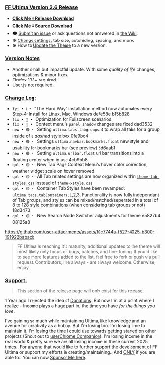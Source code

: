 ### <ins> FF Ultima Version 2.6 Release
- **[Click Me ⬇️ Release Download](https://github.com/soulhotel/FF-ULTIMA/releases/download/2.6/ffultima2.6.zip)**
- **[Click Me ⬇️ Source Download](https://github.com/soulhotel/FF-ULTIMA/archive/refs/heads/main.zip)**
- 🗨️ [Submit an issue](https://github.com/soulhotel/FF-ULTIMA/issues/new/choose) or ask questions not answered in [the Wiki](https://github.com/soulhotel/FF-ULTIMA/wiki).
- ⚙️ [Change settings](https://github.com/soulhotel/FF-ULTIMA/wiki/Settings), tab size, autohiding, spacing, and more.
- ⚙️ How to [Update the Theme](https://github.com/soulhotel/FF-ULTIMA/wiki/How-to-Update-the-Theme) to a new version.
  
### <ins> Version Notes
- Another small but impactful update. With some *quality of life* changes, optimizations & minor fixes.
- Firefox 138+ required.
- User.js not required.

### <ins> Change Log:
- `fyi • ℹ️ • ` "The Hard Way" installation method now automates every Step-4-Install for Linux, Mac, Windows de7e58e b15b828
- `fix • 🔴 • ` Optimization for Fullscreen scenarios
- `fix • 🔴 • ` Context menu's `panel shadow` changes are fixed dad3532
- `new • 🟢 • ` Setting `ultima.tabs.tabgroups.4` to wrap all tabs for a group inside of a *dashed* style box 0fe9bc4
- `new • 🟢 • ` Settings `ultima.navbar.bookmarks.float` new style and usability for bookmarks bar (see preview) 5d6aab1
- `new • 🟢 • ` Setting `ultima.urlbar.float` url bar transitions into a floating center when in use 4cb9bb8
- `qol • 🟡 • ` New Tab Page Context Menu's hover color correction, weather widget scale on hover removed
- `qol • 🟡 • ` All Tab related settings are now organized within [`theme-tab-styles.css`](https://github.com/soulhotel/FF-ULTIMA/blob/main/theme/theme-tab-styles.css) instead of `theme-xstyle.css`
- `qol • 🟡 • ` Container Tab Styles have been revamped: `ultima.tabs.tabContainers.1`,2,3. Functionality is now fully independant of Tab groups, and styles can be mixed/matched/seperated in a total of 8 to 128 style combinations (when considering tab groups or not) 18d3473
- `qol • 🟡 • ` New Search Mode Switcher adjustments for theme e5827b4 08125a8

https://github.com/user-attachments/assets/f0c7744a-f527-4025-b300-191922babacb

> FF Ultima is reaching it's maturity, additional updates to the theme will most likely only focus on bugs, patches, and fine-tuning. If you'd like to see more features added to the list, feel free to fork or push via pull request. Contributors, like always - are always welcome. Otherwise, enjoy.

### <ins> Support:

> This section of the release page will only exist for this release.

1 Year ago I rejected the idea of [Donations](#136). But now I'm at a point where I realize - Income plays a huge part in, the time you have *for the things you love*.

I've gaining so much while maintaining Ultima, like knowledge and an avenue for creativity as a hobby. But I'm losing too. I'm losing time to maintain it. I'm losing the time I could use towards getting started on other projects (Shout out to [userChrome Companion](https://github.com/soulhotel/userChrome-Companion)). I'm losing income in the real world & pretty sure we are all losing income in these current 2025 times.. For anyone that would like to further support the development of FF Ultima or support my efforts in creating/maintaining.. And <ins>ONLY</ins> if you are able to.. You can now [Sponsor Me here](https://github.com/sponsors/soulhotel).
